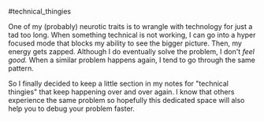 #technical_thingies

One of my (probably) neurotic traits is to wrangle with technology for just a tad too long. When something technical is not working, I can go into a hyper focused mode that blocks my ability to see the bigger picture. Then, my energy gets zapped. Although I do eventually solve the problem, I don't *feel good.* When a similar problem happens again, I tend to go through the same pattern. 

So I finally decided to keep a little section in my notes for "technical thingies" that keep happening over and over again. I know that others experience the same problem so hopefully this dedicated space will also help you to debug your problem faster.








